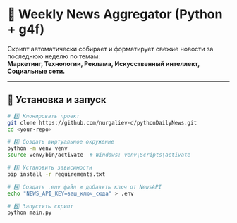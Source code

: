 # 📰 Weekly News Aggregator (Python + g4f)

Скрипт автоматически собирает и форматирует свежие новости за последнюю неделю по темам:  
**Маркетинг, Технологии, Реклама, Искусственный интеллект, Социальные сети.**

---

## 🚀 Установка и запуск

```bash
# 1️⃣ Клонировать проект
git clone https://github.com/nurgaliev-d/pythonDailyNews.git
cd <your-repo>

# 2️⃣ Создать виртуальное окружение
python -m venv venv
source venv/bin/activate  # Windows: venv\Scripts\activate

# 3️⃣ Установить зависимости
pip install -r requirements.txt

# 4️⃣ Создать .env файл и добавить ключ от NewsAPI
echo "NEWS_API_KEY=ваш_ключ_сюда" > .env

# 5️⃣ Запустить скрипт
python main.py
